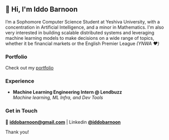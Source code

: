 ## 👋 Hi, I'm Iddo Barnoon  

I’m a Sophomore Computer Science Student at Yeshiva University, with a concentration in Artificial Intelligence, and a minor in Mathematics. I'm also very interested in building scalable distributed systems and leveraging machine learning models to make decisions on a wide range of topics, whether it be financial markets or the English Premier League *(YNWA ❤️)*
### Portfolio
Check out my [portfolio](https://iddobarnoon.github.io/i-portfolio)

### Experience  
-  **Machine Learning Engineering Intern @ Lendbuzz**  
   *Machine learning, ML Infra, and Dev Tools*  
   
### Get in Touch  
📧 **iddobarnoon@gmail.com** | Linkedin **[@iddobarnoon](https://linkedin.com/in/iddobarnoon)**  

Thank you!
